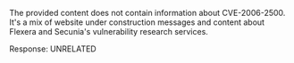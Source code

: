 The provided content does not contain information about CVE-2006-2500. It's a mix of website under construction messages and content about Flexera and Secunia's vulnerability research services.

Response: UNRELATED